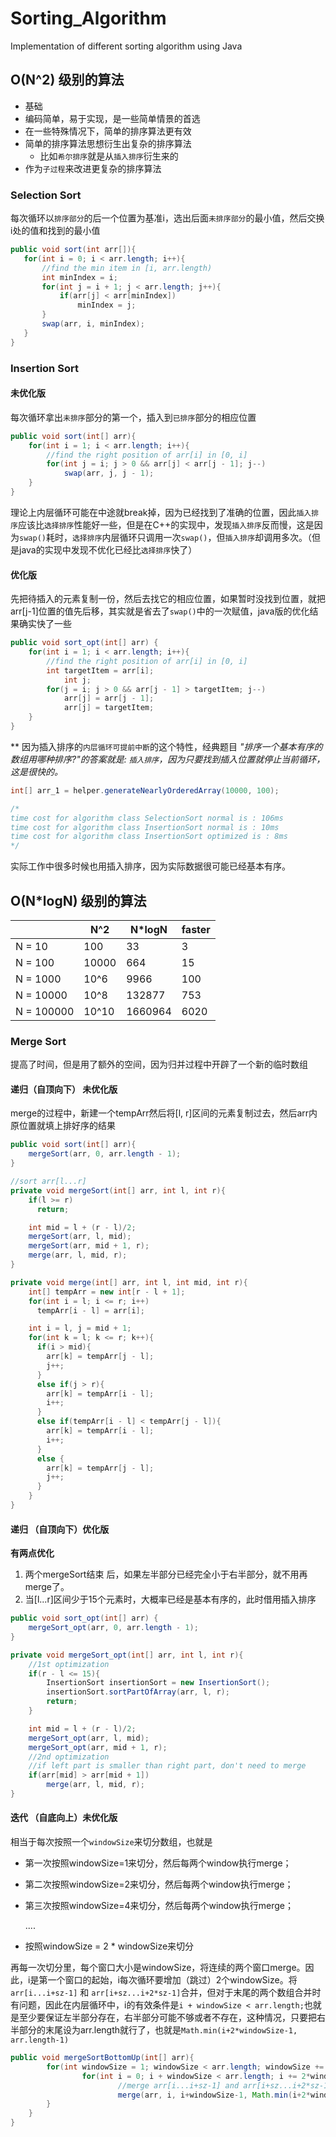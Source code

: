 # Sorting_Algorithm
 Implementation of different sorting algorithm using Java

 ## O(N^2​) 级别的算法
 * 基础
 * 编码简单，易于实现，是一些简单情景的首选
 * 在一些特殊情况下，简单的排序算法更有效
 * 简单的排序算法思想衍生出复杂的排序算法
    * 比如`希尔排序`就是从`插入排序`衍生来的
 * 作为`子过程`来改进更复杂的排序算法

 ### Selection Sort
 每次循环以`排序部分`的后一个位置为基准i，选出后面`未排序部分`的最小值，然后交换i处的值和找到的最小值
 ```java
public void sort(int arr[]){
    for(int i = 0; i < arr.length; i++){
        //find the min item in [i, arr.length)
        int minIndex = i;
        for(int j = i + 1; j < arr.length; j++){
            if(arr[j] < arr[minIndex])
                minIndex = j;
        }
        swap(arr, i, minIndex);
    }
}
 ```



### Insertion Sort

#### 未优化版

每次循环拿出`未排序`部分的第一个，插入到`已排序`部分的相应位置

```java
public void sort(int[] arr){
  	for(int i = 1; i < arr.length; i++){
      	//find the right position of arr[i] in [0, i]
      	for(int j = i; j > 0 && arr[j] < arr[j - 1]; j--)
          	swap(arr, j, j - 1);
    }
}
```

理论上内层循环可能在中途就break掉，因为已经找到了准确的位置，因此`插入排序`应该比`选择排序`性能好一些，但是在C++的实现中，发现`插入排序`反而慢，这是因为`swap()`耗时，`选择排序`内层循环只调用一次`swap()`，但`插入排序`却调用多次。（但是java的实现中发现不优化已经比`选择排序`快了）

#### 优化版

先把待插入的元素复制一份，然后去找它的相应位置，如果暂时没找到位置，就把arr[j-1]位置的值先后移，其实就是省去了`swap()`中的一次赋值，java版的优化结果确实快了一些

```java
public void sort_opt(int[] arr) {
  	for(int i = 1; i < arr.length; i++){
      	//find the right position of arr[i] in [0, i]
      	int targetItem = arr[i];
     		int j;
      	for(j = i; j > 0 && arr[j - 1] > targetItem; j--)
          	arr[j] = arr[j - 1];
     		arr[j] = targetItem;
    }
}
```

** 因为插入排序的`内层循环可提前中断`的这个特性，经典题目 *"排序一个基本有序的数组用哪种排序?"*的答案就是: `插入排序`，因为只要找到插入位置就停止当前循环，这是很快的。**

```java
int[] arr_1 = helper.generateNearlyOrderedArray(10000, 100);

/*
time cost for algorithm class SelectionSort normal is : 106ms
time cost for algorithm class InsertionSort normal is : 10ms
time cost for algorithm class InsertionSort optimized is : 8ms
*/
```

实际工作中很多时候也用插入排序，因为实际数据很可能已经基本有序。



## O(N*logN) 级别的算法
|               | N^2           | N*logN        | faster
| ------------- | ------------- | ------------- | -------------
| N = 10        | 100           | 33            | 3
| N = 100       | 10000         | 664           | 15
| N = 1000      | 10^6          | 9966          | 100
| N = 10000     | 10^8          | 132877        | 753
| N = 100000    | 10^10         | 1660964       | 6020

### Merge Sort
提高了时间，但是用了额外的空间，因为归并过程中开辟了一个新的临时数组

#### 递归（自顶向下） 未优化版

merge的过程中，新建一个tempArr然后将[l, r]区间的元素复制过去，然后arr内原位置就填上排好序的结果

```java
public void sort(int[] arr){
  	mergeSort(arr, 0, arr.length - 1);
}

//sort arr[l...r]
private void mergeSort(int[] arr, int l, int r){
  	if(l >= r)
      return;

  	int mid = l + (r - l)/2;
  	mergeSort(arr, l, mid);
  	mergeSort(arr, mid + 1, r);
  	merge(arr, l, mid, r);
}

private void merge(int[] arr, int l, int mid, int r){
    int[] tempArr = new int[r - l + 1];
    for(int i = l; i <= r; i++)
      tempArr[i - l] = arr[i];

    int i = l, j = mid + 1;
    for(int k = l; k <= r; k++){
      if(i > mid){
        arr[k] = tempArr[j - l];
        j++;
      }
      else if(j > r){
        arr[k] = tempArr[i - l];
        i++;
      }
      else if(tempArr[i - l] < tempArr[j - l]){
        arr[k] = tempArr[i - l];
        i++;
      }
      else {
        arr[k] = tempArr[j - l];
        j++;
      }
    }
}
```



#### 递归 （自顶向下）优化版

**有两点优化**

1. 两个mergeSort结束 后，如果左半部分已经完全小于右半部分，就不用再merge了。
2. 当[l...r]区间少于15个元素时，大概率已经是基本有序的，此时借用插入排序

```java
public void sort_opt(int[] arr) {
  	mergeSort_opt(arr, 0, arr.length - 1);
}

private void mergeSort_opt(int[] arr, int l, int r){
  	//1st optimization
  	if(r - l <= 15){
    	InsertionSort insertionSort = new InsertionSort();
    	insertionSort.sortPartOfArray(arr, l, r);
    	return;
  	}

  	int mid = l + (r - l)/2;
  	mergeSort_opt(arr, l, mid);
  	mergeSort_opt(arr, mid + 1, r);
  	//2nd optimization
  	//if left part is smaller than right part, don't need to merge
  	if(arr[mid] > arr[mid + 1])
    	merge(arr, l, mid, r);
}
```



#### 迭代 （自底向上）未优化版

相当于每次按照一个`windowSize`来切分数组，也就是

* 第一次按照windowSize=1来切分，然后每两个window执行merge；

* 第二次按照windowSize=2来切分，然后每两个window执行merge；

* 第三次按照windowSize=4来切分，然后每两个window执行merge；

  ....

* 按照windowSize = 2 * windowSize来切分



再每一次切分里，每个窗口大小是windowSize，将连续的两个窗口merge。因此，i是第一个窗口的起始，i每次循环要增加（跳过）2个windowSize。将`arr[i...i+sz-1]` 和 `arr[i+sz...i+2*sz-1]`合并，但对于末尾的两个数组合并时有问题，因此在内层循环中，i的有效条件是`i + windowSize < arr.length;`也就是至少要保证左半部分存在，右半部分可能不够或者不存在，这种情况，只要把右半部分的末尾设为arr.length就行了，也就是`Math.min(i+2*windowSize-1, arr.length-1)`

```java
public void mergeSortBottomUp(int[] arr){
		for(int windowSize = 1; windowSize < arr.length; windowSize += windowSize){
				for(int i = 0; i + windowSize < arr.length; i += 2*windowSize){
						//merge arr[i...i+sz-1] and arr[i+sz...i+2*sz-1]
						merge(arr, i, i+windowSize-1, Math.min(i+2*windowSize-1, arr.length-1));
        }
    }
}
```

